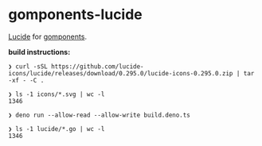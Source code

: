# gomponents-lucide

[Lucide](https://lucide.dev/) for [gomponents](https://www.gomponents.com/).

**build instructions:**

```
❯ curl -sSL https://github.com/lucide-icons/lucide/releases/download/0.295.0/lucide-icons-0.295.0.zip | tar -xf - -C .

❯ ls -1 icons/*.svg | wc -l
1346

❯ deno run --allow-read --allow-write build.deno.ts

❯ ls -1 lucide/*.go | wc -l
1346
```
